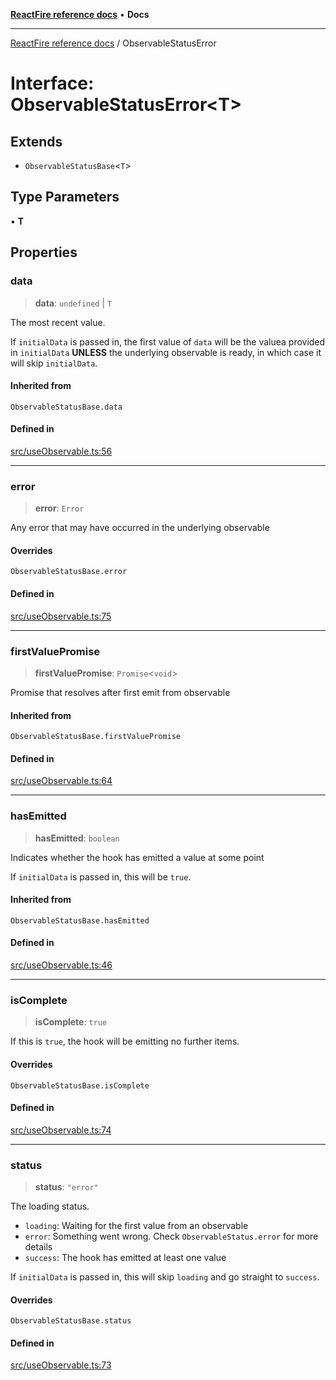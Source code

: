 [**ReactFire reference docs**](../README.md) • **Docs**

***

[ReactFire reference docs](../README.md) / ObservableStatusError

# Interface: ObservableStatusError\<T\>

## Extends

- `ObservableStatusBase`\<`T`\>

## Type Parameters

• **T**

## Properties

### data

> **data**: `undefined` \| `T`

The most recent value.

If `initialData` is passed in, the first value of `data` will be the valuea provided in `initialData` **UNLESS** the underlying observable is ready, in which case it will skip `initialData`.

#### Inherited from

`ObservableStatusBase.data`

#### Defined in

[src/useObservable.ts:56](https://github.com/Synapski/reactfire/blob/main/src/useObservable.ts#L56)

***

### error

> **error**: `Error`

Any error that may have occurred in the underlying observable

#### Overrides

`ObservableStatusBase.error`

#### Defined in

[src/useObservable.ts:75](https://github.com/Synapski/reactfire/blob/main/src/useObservable.ts#L75)

***

### firstValuePromise

> **firstValuePromise**: `Promise`\<`void`\>

Promise that resolves after first emit from observable

#### Inherited from

`ObservableStatusBase.firstValuePromise`

#### Defined in

[src/useObservable.ts:64](https://github.com/Synapski/reactfire/blob/main/src/useObservable.ts#L64)

***

### hasEmitted

> **hasEmitted**: `boolean`

Indicates whether the hook has emitted a value at some point

If `initialData` is passed in, this will be `true`.

#### Inherited from

`ObservableStatusBase.hasEmitted`

#### Defined in

[src/useObservable.ts:46](https://github.com/Synapski/reactfire/blob/main/src/useObservable.ts#L46)

***

### isComplete

> **isComplete**: `true`

If this is `true`, the hook will be emitting no further items.

#### Overrides

`ObservableStatusBase.isComplete`

#### Defined in

[src/useObservable.ts:74](https://github.com/Synapski/reactfire/blob/main/src/useObservable.ts#L74)

***

### status

> **status**: `"error"`

The loading status.

- `loading`: Waiting for the first value from an observable
- `error`: Something went wrong. Check `ObservableStatus.error` for more details
- `success`: The hook has emitted at least one value

If `initialData` is passed in, this will skip `loading` and go straight to `success`.

#### Overrides

`ObservableStatusBase.status`

#### Defined in

[src/useObservable.ts:73](https://github.com/Synapski/reactfire/blob/main/src/useObservable.ts#L73)
